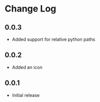# Change Log

## 0.0.3
- Added support for relative python paths

## 0.0.2
- Added an icon
## 0.0.1
- Initial release
